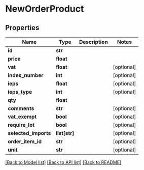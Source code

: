 # NewOrderProduct

## Properties
Name | Type | Description | Notes
------------ | ------------- | ------------- | -------------
**id** | **str** |  | 
**price** | **float** |  | 
**vat** | **float** |  | [optional] 
**index_number** | **int** |  | [optional] 
**ieps** | **float** |  | [optional] 
**ieps_type** | **int** |  | [optional] 
**qty** | **float** |  | 
**comments** | **str** |  | [optional] 
**vat_exempt** | **bool** |  | [optional] 
**require_lot** | **bool** |  | [optional] 
**selected_imports** | **list[str]** |  | [optional] 
**order_item_id** | **str** |  | [optional] 
**unit** | **str** |  | [optional] 

[[Back to Model list]](../README.md#documentation-for-models) [[Back to API list]](../README.md#documentation-for-api-endpoints) [[Back to README]](../README.md)


